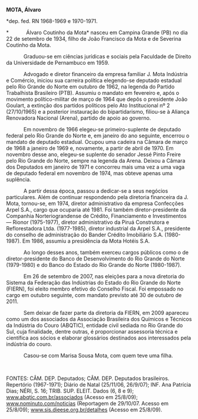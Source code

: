 **MOTA, Álvaro**

\*dep. fed. RN 1968-1969 e 1970-1971.

*            Álvaro Coutinho da Mota* nasceu em Campina Grande (PB) no
dia 22 de setembro de 1934, filho de João Francisco da Mota e de
Severina Coutinho da Mota.

            Graduou-se em ciências jurídicas e sociais pela Faculdade de
Direito da Universidade de Pernambuco em 1959.

            Advogado e diretor financeiro da empresa familiar J. Mota
Indústria e Comércio, iniciou sua carreira política elegendo-se deputado
estadual pelo Rio Grande do Norte em outubro de 1962, na legenda do
Partido Trabalhista Brasileiro (PTB). Assumiu o mandato em fevereiro e,
após o movimento político-militar de março de 1964 que depôs o
presidente João Goulart, a extinção dos partidos políticos pelo Ato
Institucional nº 2 (27/10/1965) e a posterior instauração do
bipartidarismo, filiou-se à Aliança Renovadora Nacional (Arena), partido
de apoio ao governo.

            Em novembro de 1966 elegeu-se primeiro-suplente de deputado
federal pelo Rio Grande do Norte e, em janeiro do ano seguinte, encerrou
o mandato de deputado estadual. Ocupou uma cadeira na Câmara de março de
1968 a janeiro de 1969 e, novamente, a partir de abril de 1970. Em
novembro desse ano, elegeu-se suplente do senador Jessé Pinto Freire
pelo Rio Grande do Norte, sempre na legenda da Arena. Deixou a Câmara
dos Deputados em janeiro de 1971 e concorreu mais uma vez a uma vaga de
deputado federal em novembro de 1974, mas obteve apenas uma suplência.

            A partir dessa época, passou a dedicar-se a seus negócios
particulares. Além de continuar respondendo pela diretoria financeira da
J. Mota, tornou-se, em 1974, diretor administrativo da empresa
Confecções Arpel S.A., cargo que ocuparia até 1981. Foi também
diretor-presidente da Companhia Norteriograndense de Crédito,
Financiamento e Investimentos — Rionor (1975-1977), diretor
administrativo da Piruá Construtora e Reflorestadora Ltda. (1977-1985),
diretor industrial da Arpel S.A., presidente do conselho de
administração do Bander Crédito Imobiliário S.A. (1980-1987). Em 1986,
assumiu a presidência da Mota Hotéis S.A.

            Ao longo desses anos, também exerceu cargos públicos como o
de diretor-presidente do Banco de Desenvolvimento do Rio Grande do Norte
(1979-1980) e do Banco do Estado do Rio Grande do Norte (1980-1987).

            Em 26 de setembro de 2007, nas eleições para a nova
diretoria do Sistema da Federação das Indústrias do Estado do Rio Grande
do Norte (FIERN), foi eleito membro efetivo do Conselho Fiscal. Foi
empossado no cargo em outubro seguinte, com mandato previsto até 30 de
outubro de 2011.

            Sem deixar de fazer parte da diretoria da FIERN, em 2009
apareceu como um dos associados da Associação Brasileira dos Químicos e
Técnicos da Indústria do Couro (ABQTIC), entidade civil sediada no Rio
Grande do Sul, cuja finalidade, dentre outras, é proporcionar assessoria
técnica e científica aos sócios e elaborar glossários destinados aos
interessados pela indústria do couro.

            Casou-se com Marisa Sousa Mota, com quem teve uma filha.

 

FONTES: CÂM. DEP. Deputados; CÂM. DEP. Deputados brasileiros. Repertório
(1967-1971); Diário de Natal (25/11/06, 26/9/07); INF. Ana Patrícia
Dias; NÉRI, S. 16; TRIB. SUP. ELEIT. Dados (6, 8 e 9);
www.abqtic.com.br/associados (Acesso em 25/8/09);
www.nominuto.com/noticias (Reportagem de 29/10/07. Acesso em 25/8/09);
www.sis.dieese.org.br/detalhes (Acesso em 25/8/09).
